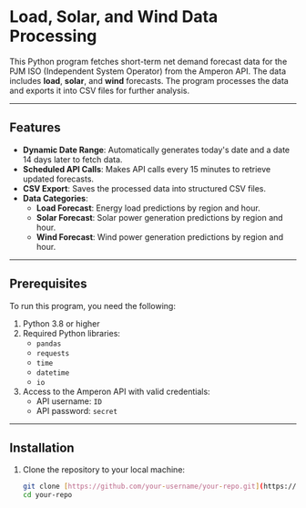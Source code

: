 # Load, Solar, and Wind Data Processing

This Python program fetches short-term net demand forecast data for the PJM ISO (Independent System Operator) from the Amperon API. The data includes **load**, **solar**, and **wind** forecasts. The program processes the data and exports it into CSV files for further analysis.

---

## Features

- **Dynamic Date Range**: Automatically generates today's date and a date 14 days later to fetch data.
- **Scheduled API Calls**: Makes API calls every 15 minutes to retrieve updated forecasts.
- **CSV Export**: Saves the processed data into structured CSV files.
- **Data Categories**:
  - **Load Forecast**: Energy load predictions by region and hour.
  - **Solar Forecast**: Solar power generation predictions by region and hour.
  - **Wind Forecast**: Wind power generation predictions by region and hour.

---

## Prerequisites

To run this program, you need the following:

1. Python 3.8 or higher
2. Required Python libraries:
   - `pandas`
   - `requests`
   - `time`
   - `datetime`
   - `io`
3. Access to the Amperon API with valid credentials:
   - API username: `ID`
   - API password: `secret`

---

## Installation

1. Clone the repository to your local machine:
   ```bash
   git clone [https://github.com/your-username/your-repo.git](https://github.com/Iconoclast42/amp_load-data.git)
   cd your-repo
